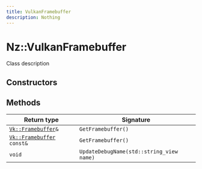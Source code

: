 ```yaml
---
title: VulkanFramebuffer
description: Nothing
---
```


# Nz::VulkanFramebuffer

Class description

## Constructors


## Methods

| Return type | Signature |
| ----------- | --------- |
| [`Vk::Framebuffer`](documentation/generated/VulkanRenderer/Vk.Framebuffer.md)`&` | `GetFramebuffer()` |
| [`Vk::Framebuffer`](documentation/generated/VulkanRenderer/Vk.Framebuffer.md)` const&` | `GetFramebuffer()` |
| `void` | `UpdateDebugName(std::string_view name)` |
